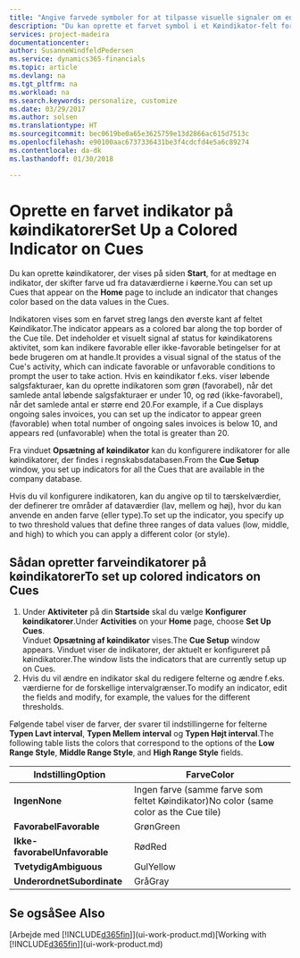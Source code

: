 ```yaml
---
title: "Angive farvede symboler for at tilpasse visuelle signaler om en køindikators aktivitet | Microsoft Docs"
description: "Du kan oprette et farvet symbol i et Køindikator-felt for at levere et tilpasset visuelt signal om køindikatorens aktivitet."
services: project-madeira
documentationcenter: 
author: SusanneWindfeldPedersen
ms.service: dynamics365-financials
ms.topic: article
ms.devlang: na
ms.tgt_pltfrm: na
ms.workload: na
ms.search.keywords: personalize, customize
ms.date: 03/29/2017
ms.author: solsen
ms.translationtype: HT
ms.sourcegitcommit: bec0619be0a65e3625759e13d2866ac615d7513c
ms.openlocfilehash: e90100aac6737336431be3f4cdcfd4e5a6c89274
ms.contentlocale: da-dk
ms.lasthandoff: 01/30/2018

---
```

# <a name="set-up-a-colored-indicator-on-cues"></a><span data-ttu-id="e812f-103">Oprette en farvet indikator på køindikatorer</span><span class="sxs-lookup"><span data-stu-id="e812f-103">Set Up a Colored Indicator on Cues</span></span>
<span data-ttu-id="e812f-104">Du kan oprette køindikatorer, der vises på siden **Start**, for at medtage en indikator, der skifter farve ud fra dataværdierne i køerne.</span><span class="sxs-lookup"><span data-stu-id="e812f-104">You can set up Cues that appear on the **Home** page to include an indicator that changes color based on the data values in the Cues.</span></span>

<span data-ttu-id="e812f-105">Indikatoren vises som en farvet streg langs den øverste kant af feltet Køindikator.</span><span class="sxs-lookup"><span data-stu-id="e812f-105">The indicator appears as a colored bar along the top border of the Cue tile.</span></span> <span data-ttu-id="e812f-106">Det indeholder et visuelt signal af status for køindikatorens aktivitet, som kan indikere favorable eller ikke-favorable betingelser for at bede brugeren om at handle.</span><span class="sxs-lookup"><span data-stu-id="e812f-106">It provides a visual signal of the status of the Cue's activity, which can indicate favorable or unfavorable conditions to prompt the user to take action.</span></span> <span data-ttu-id="e812f-107">Hvis en køindikator f.eks. viser løbende salgsfakturaer, kan du oprette indikatoren som grøn (favorabel), når det samlede antal løbende salgsfakturaer er under 10, og rød (ikke-favorabel), når det samlede antal er større end 20.</span><span class="sxs-lookup"><span data-stu-id="e812f-107">For example, if a Cue displays ongoing sales invoices, you can set up the indicator to appear green (favorable) when total number of ongoing sales invoices is below 10, and appears red (unfavorable) when the total is greater than 20.</span></span>

<span data-ttu-id="e812f-108">Fra vinduet **Opsætning af køindikator** kan du konfigurere indikatorer for alle køindikatorer, der findes i regnskabsdatabasen.</span><span class="sxs-lookup"><span data-stu-id="e812f-108">From the **Cue Setup** window, you set up indicators for all the Cues that are available in the company database.</span></span>

<span data-ttu-id="e812f-109">Hvis du vil konfigurere indikatoren, kan du angive op til to tærskelværdier, der definerer tre områder af dataværdier (lav, mellem og høj), hvor du kan anvende en anden farve (eller type).</span><span class="sxs-lookup"><span data-stu-id="e812f-109">To set up the indicator, you specify up to two threshold values that define three ranges of data values (low, middle, and high) to which you can apply a different color (or style).</span></span>

## <a name="to-set-up-colored-indicators-on-cues"></a><span data-ttu-id="e812f-110">Sådan opretter farveindikatorer på køindikatorer</span><span class="sxs-lookup"><span data-stu-id="e812f-110">To set up colored indicators on Cues</span></span>
1. <span data-ttu-id="e812f-111">Under **Aktiviteter** på din **Startside** skal du vælge **Konfigurer køindikatorer**.</span><span class="sxs-lookup"><span data-stu-id="e812f-111">Under **Activities** on your **Home** page, choose **Set Up Cues**.</span></span>  
   <span data-ttu-id="e812f-112">Vinduet **Opsætning af køindikator** vises.</span><span class="sxs-lookup"><span data-stu-id="e812f-112">The **Cue Setup** window appears.</span></span> <span data-ttu-id="e812f-113">Vinduet viser de indikatorer, der aktuelt er konfigureret på køindikatorer.</span><span class="sxs-lookup"><span data-stu-id="e812f-113">The window lists the indicators that are currently setup up on Cues.</span></span>
2. <span data-ttu-id="e812f-114">Hvis du vil ændre en indikator skal du redigere felterne og ændre f.eks. værdierne for de forskellige intervalgrænser.</span><span class="sxs-lookup"><span data-stu-id="e812f-114">To modify an indicator, edit the fields and modify, for example, the values for the different thresholds.</span></span>  

<span data-ttu-id="e812f-115">Følgende tabel viser de farver, der svarer til indstillingerne for felterne **Typen Lavt interval**, **Typen Mellem interval** og **Typen Højt interval**.</span><span class="sxs-lookup"><span data-stu-id="e812f-115">The following table lists the colors that correspond to the options of the **Low Range Style**, **Middle Range Style**, and **High Range Style** fields.</span></span>

| <span data-ttu-id="e812f-116">Indstilling</span><span class="sxs-lookup"><span data-stu-id="e812f-116">Option</span></span> | <span data-ttu-id="e812f-117">Farve</span><span class="sxs-lookup"><span data-stu-id="e812f-117">Color</span></span> |
| --- | --- |
| <span data-ttu-id="e812f-118">**Ingen**</span><span class="sxs-lookup"><span data-stu-id="e812f-118">**None**</span></span> |<span data-ttu-id="e812f-119">Ingen farve (samme farve som feltet Køindikator)</span><span class="sxs-lookup"><span data-stu-id="e812f-119">No color (same color as the Cue tile)</span></span>|
| <span data-ttu-id="e812f-120">**Favorabel**</span><span class="sxs-lookup"><span data-stu-id="e812f-120">**Favorable**</span></span> |<span data-ttu-id="e812f-121">Grøn</span><span class="sxs-lookup"><span data-stu-id="e812f-121">Green</span></span> |
| <span data-ttu-id="e812f-122">**Ikke-favorabel**</span><span class="sxs-lookup"><span data-stu-id="e812f-122">**Unfavorable**</span></span> |<span data-ttu-id="e812f-123">Rød</span><span class="sxs-lookup"><span data-stu-id="e812f-123">Red</span></span> |
| <span data-ttu-id="e812f-124">**Tvetydig**</span><span class="sxs-lookup"><span data-stu-id="e812f-124">**Ambiguous**</span></span> |<span data-ttu-id="e812f-125">Gul</span><span class="sxs-lookup"><span data-stu-id="e812f-125">Yellow</span></span> |
| <span data-ttu-id="e812f-126">**Underordnet**</span><span class="sxs-lookup"><span data-stu-id="e812f-126">**Subordinate**</span></span> |<span data-ttu-id="e812f-127">Grå</span><span class="sxs-lookup"><span data-stu-id="e812f-127">Gray</span></span> |

## <a name="see-also"></a><span data-ttu-id="e812f-128">Se også</span><span class="sxs-lookup"><span data-stu-id="e812f-128">See Also</span></span>
<span data-ttu-id="e812f-129">[Arbejde med [!INCLUDE[d365fin](includes/d365fin_md.md)]](ui-work-product.md)</span><span class="sxs-lookup"><span data-stu-id="e812f-129">[Working with [!INCLUDE[d365fin](includes/d365fin_md.md)]](ui-work-product.md)</span></span>

